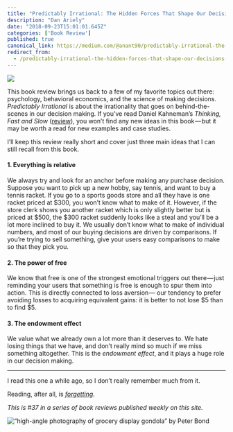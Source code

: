 ```yaml
---
title: "Predictably Irrational: The Hidden Forces That Shape Our Decisions"
description: "Dan Ariely"
date: "2018-09-23T15:01:01.645Z"
categories: ['Book Review']
published: true
canonical_link: https://medium.com/@anant90/predictably-irrational-the-hidden-forces-that-shape-our-decisions-86c872d6e5a0
redirect_from:
  - /predictably-irrational-the-hidden-forces-that-shape-our-decisions-86c872d6e5a0
---
```


![](/assets/blog/predictably-irrational-the-hidden-forces-that-shape-our-decisions/asset-1.png)

This book review brings us back to a few of my favorite topics out there: psychology, behavioral economics, and the science of making decisions. _Predictably Irrational_ is about the irrationality that goes on behind-the-scenes in our decision making. If you’ve read Daniel Kahneman’s _Thinking, Fast and Slow_ ([review](https://anantjain.dev/thinking-fast-and-slow-d1ce7c58215b)), you won’t find any new ideas in this book — but it may be worth a read for new examples and case studies.

I’ll keep this review really short and cover just three main ideas that I can still recall from this book.

#### 1\. Everything is relative

We always try and look for an anchor before making any purchase decision. Suppose you want to pick up a new hobby, say tennis, and want to buy a tennis racket. If you go to a sports goods store and all they have is one racket priced at $300, you won’t know what to make of it. However, if the store clerk shows you another racket which is only slightly better but is priced at $500, the $300 racket suddenly looks like a steal and you’ll be a lot more inclined to buy it. We usually don’t know what to make of individual numbers, and most of our buying decisions are driven by comparisons. If you’re trying to sell something, give your users easy comparisons to make so that they pick you.

#### 2\. The power of free

We know that free is one of the strongest emotional triggers out there — just reminding your users that something is free is enough to spur them into action. This is directly connected to loss aversion — our tendency to prefer avoiding losses to acquiring equivalent gains: it is better to not lose $5 than to find $5.

#### 3\. The endowment effect

We value what we already own a lot more than it deserves to. We hate losing things that we have, and don’t really mind so much if we miss something altogether. This is the _endowment effect_, and it plays a huge role in our decision making.

---

I read this one a while ago, so I don’t really remember much from it.

Reading, after all, is [_forgetting_](https://www.nybooks.com/daily/2015/06/26/reading-is-forgetting/).

_This is #37 in a series of book reviews published weekly on this site._

![“high-angle photography of grocery display gondola” by [Peter Bond](https://unsplash.com/@pvsbond)](/assets/blog/predictably-irrational-the-hidden-forces-that-shape-our-decisions/asset-2.png)
